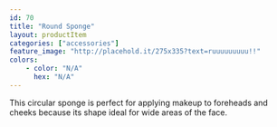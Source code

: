 ```yaml
---
id: 70
title: "Round Sponge"
layout: productItem
categories: ["accessories"]
feature_image: "http://placehold.it/275x335?text=ruuuuuuuuu!!"
colors:
    - color: "N/A"
      hex: "N/A"
---
```

This circular sponge is perfect for applying makeup to foreheads and cheeks because its shape ideal for wide areas of the face.